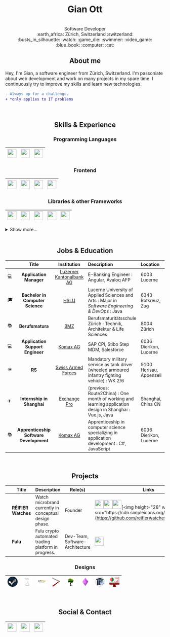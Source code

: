 # <h1 align="center"> Gian Ott </h1>
<br>

<div align="center">
Software Developer<br>
:earth_africa: Zürich, Switzerland :switzerland:<br>
:busts_in_silhouette: :watch: :game_die: :swimmer: :video_game: :blue_book: :computer: :cat:
</div>

## <h2 align="center"> About me </h2>
Hey, I'm Gian, a software engineer from Zürich, Switzerland. I'm passoniate about web development and work on many projects in my spare time. I continuously try to improve my skills and learn new technologies.

```diff
- Always up for a challenge.
+ *only applies to IT problems
```

<br>

## <h2 align="center"> Skills & Experience </h2>
### <h3 align="center"> Programming Languages </h3>
<div align="center">

| [<img height="28" width="28" src="https://cdn.jsdelivr.net/gh/devicons/devicon@latest/icons/csharp/csharp-original.svg">](https://learn.microsoft.com/en-us/dotnet/csharp/) | [<img height="28" width="28" src="https://cdn.jsdelivr.net/gh/devicons/devicon@latest/icons/typescript/typescript-original.svg">](https://www.typescriptlang.org/docs/) | [<img height="28" width="28" src="https://cdn.jsdelivr.net/gh/devicons/devicon@latest/icons/java/java-original.svg">](https://www.java.com/en/) |
|---|---|---|

</div>

### <h3 align="center"> Frontend </h3>
<div align="center">

| [<img height="28" width="28" src="https://cdn.jsdelivr.net/gh/devicons/devicon@latest/icons/angular/angular-original.svg">](https://angular.dev/overview) | [<img height="28" width="28" src="https://cdn.jsdelivr.net/gh/devicons/devicon@latest/icons/svelte/svelte-original.svg">](https://svelte.dev/docs/svelte/overview) | [<img height="28" width="28" src="https://cdn.jsdelivr.net/gh/devicons/devicon@latest/icons/jetpackcompose/jetpackcompose-original.svg">](https://developer.android.com/compose) | [<img height="28" width="28" src="https://cdn.jsdelivr.net/gh/devicons/devicon@latest/icons/vuejs/vuejs-original.svg">](https://vuejs.org/)
|---|---|---|---|

</div>

### <h3 align="center"> Libraries & other Frameworks </h3>
<div align="center">

| [<img height="28" width="28" src="https://objectcomputing.com/files/2616/2275/4406/micronaut_stacked_black.svg">](https://docs.micronaut.io/index.html) | [<img height="28" width="28" src="https://cdn.jsdelivr.net/gh/devicons/devicon@latest/icons/nodejs/nodejs-original.svg">](https://nodejs.org/en/) | [<img height="28" width="28" src="https://cdn.jsdelivr.net/gh/devicons/devicon@latest/icons/socketio/socketio-original.svg">](https://socket.io/) | [<img height="28" width="28" src="https://cdn.jsdelivr.net/gh/devicons/devicon@latest/icons/wasm/wasm-original.svg">](https://www.assemblyscript.org/) | [<img height="28" width="28" src="https://cdn.jsdelivr.net/gh/devicons/devicon@latest/icons/docker/docker-original.svg">](https://docs.docker.com/engine/) | 
|---|---|---|---|---|

</div>

<details>
<summary>Show more...</summary>

### <h3 align="center"> Design </h3>
<div align="center">

| [<img height="28" width="28" src="https://cdn.jsdelivr.net/gh/devicons/devicon@latest/icons/inkscape/inkscape-original.svg">](https://inkscape.org/) | [<img height="28" width="28" src="https://upload.wikimedia.org/wikipedia/commons/f/f5/Affinity_Photo_V2_icon.svg">](https://affinity.serif.com/en-us/photo/) | [<img height="28" width="28" src="https://cdn.jsdelivr.net/gh/devicons/devicon@latest/icons/blender/blender-original.svg">](https://www.blender.org/) |
|---|---|---|

</div>
<br>

### <h3 align="center"> Languages </h3>
<div align="center">

| :switzerland: | :de: | :gb: | :fr: | 
|---|---|---|---|

</div>
<br>

### <h3 align="center"> What I want to learn: </h3>

```json
{
  "language": ["GO", "DENO"],
  "frontend": ["FLUTTER"],
  "ci-cd_testing": ["CHAOS_MONKEY"],
  "spoken-languages": ["FR", "IT"],
  "things-to-forget": ["PHP"],
}
```

</details>
<br>

## <h2 align="center"> Jobs & Education </h2>

|   | Title | Institution | Description | Location | Date |
|---|:-----:|:-----------:|:------------|:---------|:----:|
| :computer: | **Application Manager** | [Luzerner Kantonalbank AG](https://www.lukb.ch/) | E-Banking Engineer : Angular, Avaloq AFP | 6003 Lucerne | _2024 - <ins>now</ins>_ |
| :mortar_board: | **Bachelor in Computer Science** | [HSLU](https://www.hslu.ch/en/lucerne-school-of-information-technology/) | Lucerne University of Applied Sciences and Arts : Major in *Software Engineering & DevOps* : Java | 6343 Rotkreuz, Zug | _2022 - <ins>now</ins> (2025)_ |
| :books: | **Berufsmatura** | [BMZ](https://www.bms-zuerich.ch) | Berufsmaturitätsschule Zürich : Technik, Architektur & Life Sciences | 8004 Zürich | _2021 - 2022_ |
| :computer: | **Application Support Engineer** | [Komax AG](https://www.komaxgroup.com) | SAP CPI, Stibo Step MDM, Salesforce | 6036 Dierikon, Lucerne | _2020 - 2021_ |
| 🪖 | **RS** | [Swiss Armed Forces](https://www.vtg.admin.ch/de/home.html) | Mandatory military service as tank driver (wheeled armoured infantry fighting vehicle) : WK 2/6 | 9100 Herisau, Appenzell | _2020_ |
| :airplane: | **Internship in Shanghai** | [Exchange Pro](https://www.linkedin.com/company/exchangepro/) | (previous: Route2China) : One month of working and learning application design in Shanghai : Vue.js, Java | Shanghai, China CN | _2019_ |
| :books: | **Apprenticeship Software Development** | [Komax AG](https://www.komaxgroup.com) | Apprenticeship in computer science specializing in application development : C#, JavaScript | 6036 Dierikon, Lucerne | _2016 - 2020_ |

<br>

## <h2 align="center"> Projects </h2>
<div align="center">

|   | Title | Description |  Role(s) | Links |
|---|-------|-------------|----------|-------|
| <img height="32" width="32" src="https://raw.githubusercontent.com/Nichtgian/Nichtgian/main/src/logos/reifier.png"> | **RÉIFIER Watches** | Watch microbrand currently in conceptual design phase. | Founder | [<img height="28" width="28" src="https://cdn.simpleicons.org/googlechrome/00060f">](https://www.réifier.com/)[<img height="28" width="28" src="https://cdn.simpleicons.org/instagram/00060f">](https://www.instagram.com/reifierwatches/)[<img height="28" width="28" src="https://cdn.jsdelivr.net/gh/devicons/devicon@latest/icons/linkedin/linkedin-original.svg">](https://www.instagram.com/reifierwatches/](https://www.linkedin.com/company/r%C3%A9ifier))[<img height="28" width="28" src="https://cdn.simpleicons.org/github/00060f">](https://github.com/reifierwatches) |
| <img height="32" width="32" src="https://raw.githubusercontent.com/Nichtgian/Nichtgian/main/src/logos/fulu.png"> | **Fulu** | Fulu crypto automated trading platform in progress. | Dev-Team, Software-Architecture | [<img height="28" width="28" src="https://cdn.simpleicons.org/github/dbb11e">](https://github.com/FuluCrypto/) 

</div>

### <h3 align="center"> Designs </h3>
<div align="center">

| <img height="32" width="32" src="https://raw.githubusercontent.com/Nichtgian/Nichtgian/main/src/logos/tarin.png"> | <img height="32" width="32" src="https://raw.githubusercontent.com/Nichtgian/Nichtgian/main/src/designs/BMA-crypto.png"> | <img height="32" width="32" src="https://raw.githubusercontent.com/Nichtgian/Nichtgian/main/src/designs/BMS-webArgn.png"> | <img height="32" width="32" src="https://raw.githubusercontent.com/Nichtgian/Nichtgian/main/src/designs/barber.png"> | <img height="32" width="32" src="https://raw.githubusercontent.com/Nichtgian/Nichtgian/main/src/designs/VA-tree.png"> | <img height="32" width="32" src="https://raw.githubusercontent.com/Nichtgian/Nichtgian/main/src/designs/BBZW-numerous.png"> | <img height="32" width="32" src="https://raw.githubusercontent.com/Nichtgian/Nichtgian/main/src/designs/HSLU-pta.png"> | <img height="32" width="32" src="https://raw.githubusercontent.com/Nichtgian/Nichtgian/main/src/designs/HSLU-wipro.png"> |
|---|---|---|---|---|---|---|---|

</div>
<br>

## <h2 align="center"> Social & Contact </h2>
<div align="center">

| [<img height="28" width="28" src="https://cdn.jsdelivr.net/gh/devicons/devicon@latest/icons/linkedin/linkedin-original.svg">](https://www.linkedin.com/in/nichtgian/) | [<img height="28" width="28" src="https://upload.wikimedia.org/wikipedia/commons/9/95/Instagram_logo_2022.svg">](https://www.instagram.com/gian.ott/) | [<img height="28" width="28" src="https://upload.wikimedia.org/wikipedia/commons/7/7e/Gmail_icon_%282020%29.svg">](mailto:nichtgian@gmail.com) | 
|---|---|---|

</div>

[^1]: Last edited: 24.12.2024
